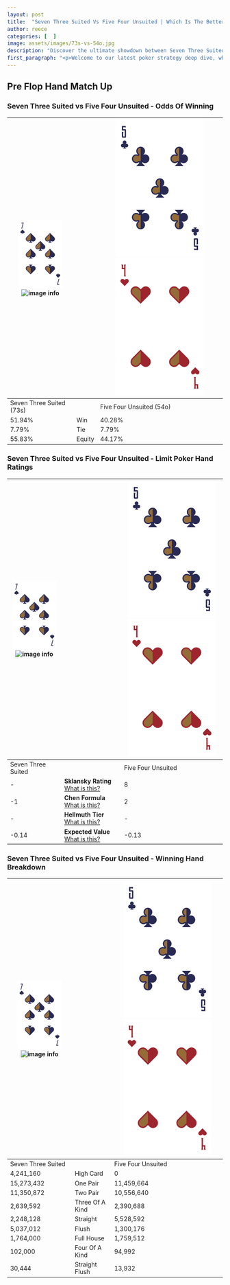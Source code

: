 ```yaml
---
layout: post
title:  "Seven Three Suited Vs Five Four Unsuited | Which Is The Better Hand In Poker? A Complete Guide"
author: reece
categories: [  ]
image: assets/images/73s-vs-54o.jpg
description: "Discover the ultimate showdown between Seven Three Suited and Five Four Unsuited in poker! Uncover the odds, strategies, and scenarios where one hand triumphs over the other. Get ready to up your poker game with this thrilling analysis."
first_paragraph: "<p>Welcome to our latest poker strategy deep dive, where we're pitting two distinct hands against each other in a high-stakes showdown: Seven Three Suited vs Five Four Unsuited.</p><p>In the dynamic world of poker, every decision counts, and knowing which hand holds the upper hand is key to your success at the table.</p><p>In this article, we'll dissect these two hands, explore the scenarios where one dominates the other, and equip you with the knowledge to make strategic choices that can tip the odds in your favor.</p><p>Get ready to unravel the intriguing dynamics of these poker hands and elevate your game to new heights.</p>"
---
```




[comment]: # (sp0)

## Pre Flop Hand Match Up

<div class="table hand-ratings" markdown="1"> 



### Seven Three Suited vs Five Four Unsuited - Odds Of Winning


    
| ![image info](assets/images/hand1/7.png) ![image info](assets/images/hand1/3s.png) |  | ![image info](assets/images/hand2/5.png) ![image info](assets/images/hand2/4o.png) |
| -------- | -------- | -------- |
| Seven Three Suited (73s) |  | Five Four Unsuited (54o) |
| 51.94% | Win | 40.28% |
| 7.79% | Tie | 7.79% |
| 55.83% | Equity | 44.17% |




[comment]: # (sp1)



### Seven Three Suited vs Five Four Unsuited - Limit Poker Hand Ratings


    
| ![image info](assets/images/hand1/7.png) ![image info](assets/images/hand1/3s.png) |  | ![image info](assets/images/hand2/5.png) ![image info](assets/images/hand2/4o.png) |
| -------- | -------- | -------- |
| Seven Three Suited |  | Five Four Unsuited |
| - | **Sklansky Rating** [What is this?](/sklansky-rating-explained) | 8 |
| -1 | **Chen Formula** [What is this?](/chen-formula-explained) | 2 |
| - | **Hellmuth Tier** [What is this?](/Hellmuth-tier-explained) | - |
| -0.14 | **Expected Value** [What is this?](/expected-value-explained) | -0.13 |




[comment]: # (sp2)



### Seven Three Suited vs Five Four Unsuited - Winning Hand Breakdown


    
| ![image info](assets/images/hand1/7.png) ![image info](assets/images/hand1/3s.png) |  | ![image info](assets/images/hand2/5.png) ![image info](assets/images/hand2/4o.png) |
| -------- | -------- | -------- |
| Seven Three Suited |  | Five Four Unsuited |
| 4,241,160 | High Card | 0 |
| 15,273,432 | One Pair | 11,459,664 |
| 11,350,872 | Two Pair | 10,556,640 |
| 2,639,592 | Three Of A Kind | 2,390,688 |
| 2,248,128 | Straight | 5,528,592 |
| 5,037,012 | Flush | 1,300,176 |
| 1,764,000 | Full House | 1,759,512 |
| 102,000 | Four Of A Kind | 94,992 |
| 30,444 | Straight Flush | 13,932 |




[comment]: # (sp3)



</div>

[comment]: # (sp4)



[comment]: # (sp5)

